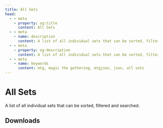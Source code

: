 ```yaml
---
title: All Sets
head:
  - - meta
    - property: og:title
      content: All Sets
  - - meta
    - name: description
      content: A list of all individual sets that can be sorted, filtered and searched.
  - - meta
    - property: og:description
      content: A list of all individual sets that can be sorted, filtered and searched.
  - - meta
    - name: keywords
      content: mtg, magic the gathering, mtgjson, json, all sets
---
```


# All Sets

A list of all individual sets that can be sorted, filtered and searched.

## Downloads

<DownloadList file="SetList" />
